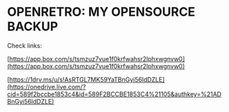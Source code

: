 OPENRETRO: MY OPENSOURCE BACKUP
===============================

Check links:

[https://app.box.com/s/tsmzuz7vue1f0krfwahsr2lphxwgnvw0](https://app.box.com/s/tsmzuz7vue1f0krfwahsr2lphxwgnvw0)
 
[https://1drv.ms/u/s!AsRTGL7MK59YaTBnGyi56ldDZLE](https://onedrive.live.com/?cid=589f2bccbe1853c4&id=589F2BCCBE1853C4%21105&authkey=%21ADBnGyi56ldDZLE) 
